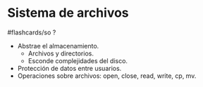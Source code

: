 # Sistema de archivos
#flashcards/so 
?
- Abstrae el almacenamiento.
	- Archivos y directorios.
	- Esconde complejidades del disco.
- Protección de datos entre usuarios.
- Operaciones sobre archivos: open, close, read, write, cp, mv.
<!--SR:!2021-11-08,1,230-->